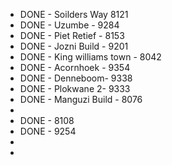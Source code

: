 - DONE - Soilders Way 8121
- DONE - Uzumbe - 9284
- DONE - Piet Retief - 8153
- DONE - Jozni Build -  9201
- DONE - King williams town -  8042
- DONE - Acornhoek -  9354
- DONE - Denneboom-  9338
- DONE - Plokwane 2-  9333
- DONE - Manguzi Build -  8076
-
- DONE - 8108
- DONE - 9254
-
-